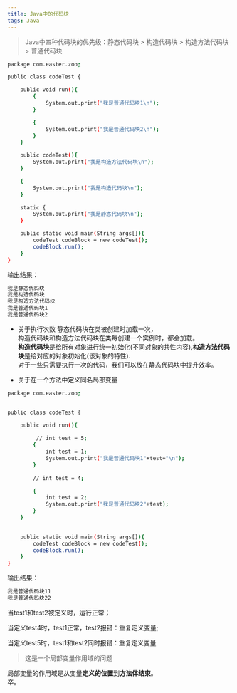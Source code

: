 ```yaml
---
title: Java中的代码块
tags: Java 
---
```


> Java中四种代码块的优先级：静态代码块 > 构造代码块 > 构造方法代码块 > 普通代码块

<!--more-->

```bash
package com.easter.zoo;

public class codeTest {

    public void run(){
        {
            System.out.print("我是普通代码块1\n");
        }

        {
            System.out.print("我是普通代码块2\n");
        }
    }

    public codeTest(){
        System.out.print("我是构造方法代码块\n");
    }

    {
        System.out.print("我是构造代码块\n");
    }

    static {
        System.out.print("我是静态代码块\n");
    }

    public static void main(String args[]){
        codeTest codeBlock = new codeTest();
        codeBlock.run();
    }
}

```
输出结果：  
```bash
我是静态代码块
我是构造代码块
我是构造方法代码块
我是普通代码块1
我是普通代码块2
```
- 关于执行次数
静态代码块在类被创建时加载一次，  
构造代码块和构造方法代码块在类每创建一个实例时，都会加载。  
**构造代码块**是给所有对象进行统一初始化(不同对象的共性内容),**构造方法代码块**是给对应的对象初始化(该对象的特性).   
对于一些只需要执行一次的代码，我们可以放在静态代码块中提升效率。  



- 关于在一个方法中定义同名局部变量  

```bash
package com.easter.zoo;


public class codeTest {

    public void run(){
        
         // int test = 5;
        {
            int test = 1;
            System.out.print("我是普通代码块1"+test+"\n");
        }
        
        // int test = 4;

        {
            int test = 2;
            System.out.print("我是普通代码块2"+test);
        }
    }
    

    public static void main(String args[]){
        codeTest codeBlock = new codeTest();
        codeBlock.run();
    }
}

```

输出结果：  
```bash
我是普通代码块11
我是普通代码块22
```

当test1和test2被定义时，运行正常；  

当定义test4时，test1正常，test2报错：重复定义变量;  

当定义test5时，test1和test2同时报错：重复定义变量   
 

> 这是一个局部变量作用域的问题

局部变量的作用域是从变量**定义的位置**到**方法体结束**。  
卒。

